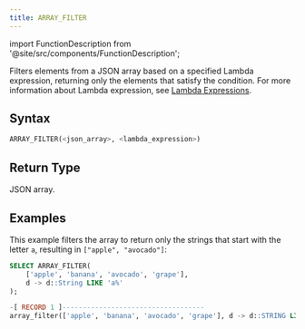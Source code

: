 ```yaml
---
title: ARRAY_FILTER
---
```


import FunctionDescription from '@site/src/components/FunctionDescription';

<FunctionDescription description="Introduced or updated: v1.2.762"/>

Filters elements from a JSON array based on a specified Lambda expression, returning only the elements that satisfy the condition. For more information about Lambda expression, see [Lambda Expressions](../../../00-sql-reference/42-lambda-expressions.md).

## Syntax

```sql
ARRAY_FILTER(<json_array>, <lambda_expression>)
```

## Return Type

JSON array.

## Examples

This example filters the array to return only the strings that start with the letter `a`, resulting in `["apple", "avocado"]`:

```sql
SELECT ARRAY_FILTER(
    ['apple', 'banana', 'avocado', 'grape'],
    d -> d::String LIKE 'a%'
);

-[ RECORD 1 ]-----------------------------------
array_filter(['apple', 'banana', 'avocado', 'grape'], d -> d::STRING LIKE 'a%'): ["apple","avocado"]
```